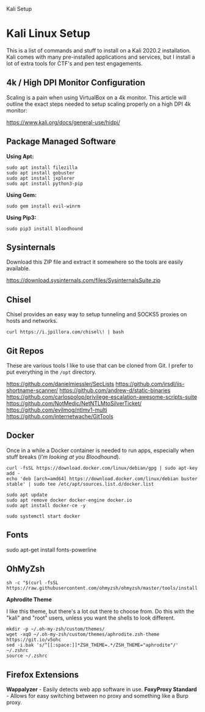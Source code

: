 Kali Setup

# Kali Linux Setup

This is a list of commands and stuff to install on a Kali 2020.2 installation. Kali comes with many pre-installed applications and services, but I install a lot of extra tools for CTF's and pen test engagements.

## 4k / High DPI Monitor Configuration

Scaling is a pain when using VirtualBox on a 4k monitor. This article will outline the exact steps needed to setup scaling properly on a high DPI 4k monitor:

https://www.kali.org/docs/general-use/hidpi/

## Package Managed Software

**Using Apt:**

```
sudo apt install filezilla
sudo apt install gobuster
sudo apt install jxplorer
sudo apt install python3-pip
```

**Using Gem:**

```
sudo gem install evil-winrm
```

**Using Pip3:**

```
sudo pip3 install bloodhound
```

## Sysinternals

Download this ZIP file and extract it somewhere so the tools are easily available.

https://download.sysinternals.com/files/SysinternalsSuite.zip

## Chisel

Chisel provides an easy way to setup tunneling and SOCKS5 proxies on hosts and networks.

```
curl https://i.jpillora.com/chisel\! | bash
```

## Git Repos

These are various tools I like to use that can be cloned from Git. I prefer to put everything in the `/opt` directory.

https://github.com/danielmiessler/SecLists
https://github.com/irsdl/iis-shortname-scanner/
https://github.com/andrew-d/static-binaries
https://github.com/carlospolop/privilege-escalation-awesome-scripts-suite
https://github.com/NotMedic/NetNTLMtoSilverTicket/
https://github.com/evilmog/ntlmv1-multi
https://github.com/internetwache/GitTools

## Docker

Once in a while a Docker container is needed to run apps, especially when stuff breaks (*I'm looking at you Bloodhound*).

```
curl -fsSL https://download.docker.com/linux/debian/gpg | sudo apt-key add -
echo 'deb [arch=amd64] https://download.docker.com/linux/debian buster stable' | sudo tee /etc/apt/sources.list.d/docker.list

sudo apt update
sudo apt remove docker docker-engine docker.io
sudo apt install docker-ce -y

sudo systemctl start docker
```

## Fonts

sudo apt-get install fonts-powerline


## OhMyZsh

```
sh -c "$(curl -fsSL https://raw.githubusercontent.com/ohmyzsh/ohmyzsh/master/tools/install.sh)"
```

**Aphrodite Theme**

I like this theme, but there's a lot out there to choose from. Do this with the "kali" and "root" users, unless you want the shells to look different.

```
mkdir -p ~/.oh-my-zsh/custom/themes/
wget -xqO ~/.oh-my-zsh/custom/themes/aphrodite.zsh-theme https://git.io/v5ohc
sed -i.bak 's/^[[:space:]]*ZSH_THEME=.*/ZSH_THEME="aphrodite"/' ~/.zshrc
source ~/.zshrc 
```

## Firefox Extensions

**Wappalyzer** - Easily detects web app software in use.
**FoxyProxy Standard** - Allows for easy switching between no proxy and something like a Burp proxy.
